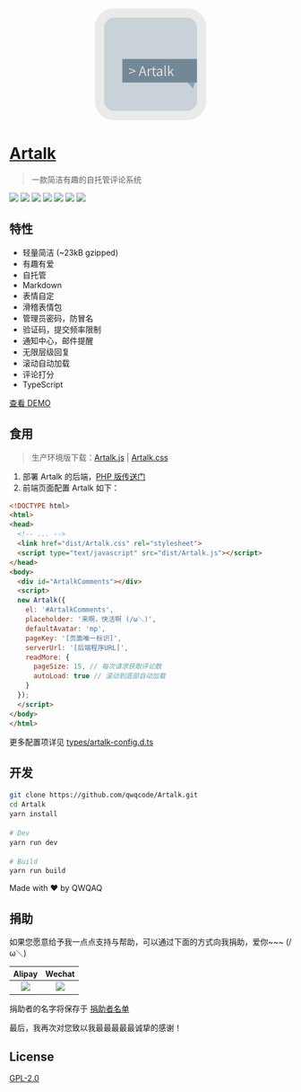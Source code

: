 <p align="center">
<img src="./docs/banner.png" alt="Artalk" width="200">
</p>

# [Artalk](https://artalk.js.org)
> 一款简洁有趣的自托管评论系统

[![](https://img.shields.io/npm/v/artalk.svg?style=flat-square)](https://www.npmjs.com/package/artalk)
[![](https://img.shields.io/npm/dt/artalk.svg?style=flat-square)](https://www.npmjs.com/package/artalk)
[![](https://img.shields.io/github/last-commit/qwqcode/Artalk/master.svg?style=flat-square)](https://github.com/qwqcode/Artalk/commits/master)
[![](https://img.shields.io/github/issues-raw/qwqcode/Artalk.svg?style=flat-square)](https://github.com/qwqcode/Artalk/issues)
[![](https://img.shields.io/github/issues-pr-raw/qwqcode/Artalk.svg?style=flat-square)](https://github.com/qwqcode/Artalk/pulls)
[![](https://img.shields.io/github/license/qwqcode/Artalk.svg?style=flat-square)](./LICENSE)
[![](https://img.shields.io/badge/%24-donate-%23ff69b4.svg?style=flat-square)](#捐助)

## 特性
- 轻量简洁 (~23kB gzipped)
- 有趣有爱
- 自托管
- Markdown
- 表情自定
- 滑稽表情包
- 管理员密码，防冒名
- 验证码，提交频率限制
- 通知中心，邮件提醒
- 无限层级回复
- 滚动自动加载
- 评论打分
- TypeScript

[查看 DEMO](https://artalk.js.org)

## 食用

> 生产环境版下载：[Artalk.js](https://raw.githubusercontent.com/qwqcode/Artalk/master/dist/Artalk.js) | [Artalk.css](https://raw.githubusercontent.com/qwqcode/Artalk/master/dist/Artalk.css)

1. 部署 Artalk 的后端，[PHP 版传送门](https://github.com/qwqcode/Artalk-API-PHP)
2. 前端页面配置 Artalk 如下：

```html
<!DOCTYPE html>
<html>
<head>
  <!-- ... -->
  <link href="dist/Artalk.css" rel="stylesheet">
  <script type="text/javascript" src="dist/Artalk.js"></script>
</head>
<body>
  <div id="ArtalkComments"></div>
  <script>
  new Artalk({
    el: '#ArtalkComments',
    placeholder: '来啊，快活啊 (/ω＼)',
    defaultAvatar: 'mp',
    pageKey: '[页面唯一标识]',
    serverUrl: '[后端程序URL]',
    readMore: {
      pageSize: 15, // 每次请求获取评论数
      autoLoad: true // 滚动到底部自动加载
    }
  });
  </script>
</body>
</html>
```

更多配置项详见 [types/artalk-config.d.ts](./types/artalk-config.d.ts)

## 开发

```bash
git clone https://github.com/qwqcode/Artalk.git
cd Artalk
yarn install

# Dev
yarn run dev

# Build
yarn run build
```

Made with ♥ by QWQAQ

## 捐助

如果您愿意给予我一点点支持与帮助，可以通过下面的方式向我捐助，爱你~~~ (/ω＼)

| Alipay | Wechat | 
| :------: | :------: | 
| <img width="150" src="https://raw.githubusercontent.com/qwqcode/donate-qwqaq/master/docs/donate/alipay.png"> | <img width="150" src="https://raw.githubusercontent.com/qwqcode/donate-qwqaq/master/docs/donate/wechat.png"> | 

捐助者的名字将保存于 [捐助者名单](https://github.com/qwqcode/donate-qwqaq)

最后，我再次对您致以我最最最最最诚挚的感谢！

## License
[GPL-2.0](./LICENSE)
